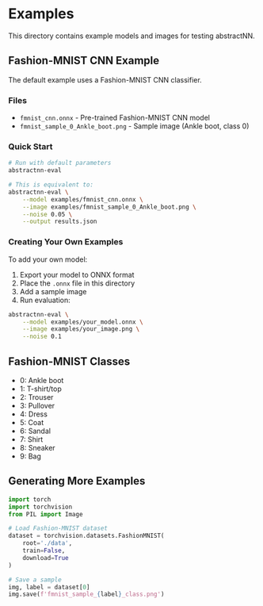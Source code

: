 # Examples

This directory contains example models and images for testing abstractNN.

## Fashion-MNIST CNN Example

The default example uses a Fashion-MNIST CNN classifier.

### Files

- `fmnist_cnn.onnx` - Pre-trained Fashion-MNIST CNN model
- `fmnist_sample_0_Ankle_boot.png` - Sample image (Ankle boot, class 0)

### Quick Start

```bash
# Run with default parameters
abstractnn-eval

# This is equivalent to:
abstractnn-eval \
    --model examples/fmnist_cnn.onnx \
    --image examples/fmnist_sample_0_Ankle_boot.png \
    --noise 0.05 \
    --output results.json
```

### Creating Your Own Examples

To add your own model:

1. Export your model to ONNX format
2. Place the `.onnx` file in this directory
3. Add a sample image
4. Run evaluation:

```bash
abstractnn-eval \
    --model examples/your_model.onnx \
    --image examples/your_image.png \
    --noise 0.1
```

## Fashion-MNIST Classes

- 0: Ankle boot
- 1: T-shirt/top
- 2: Trouser
- 3: Pullover
- 4: Dress
- 5: Coat
- 6: Sandal
- 7: Shirt
- 8: Sneaker
- 9: Bag

## Generating More Examples

```python
import torch
import torchvision
from PIL import Image

# Load Fashion-MNIST dataset
dataset = torchvision.datasets.FashionMNIST(
    root='./data',
    train=False,
    download=True
)

# Save a sample
img, label = dataset[0]
img.save(f'fmnist_sample_{label}_class.png')
```
